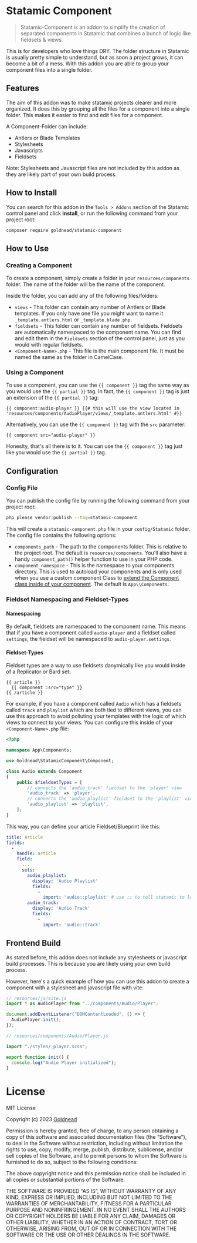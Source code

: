 # Statamic Component

> Statamic-Component is an addon to simplify the creation of separated components in Statamic that combines a bunch of logic like fieldsets & views.

This is for developers who love things DRY. The folder structure in Statamic is usually pretty simple to understand, but as soon
a project grows, it can become a bit of a mess. With this addon you are able to group your component files into a single folder.

## Features

The aim of this addon was to make statamic projects clearer and more organized. It does this by grouping all the files for a component into a single folder. This makes it easier to find and edit files for a component.

A Component-Folder can include:

- Antlers or Blade Templates
- Stylesheets
- Javascripts
- Fieldsets

Note: Stylesheets and Javascript files are not included by this addon as they are likely part of your own
build process.

## How to Install

You can search for this addon in the `Tools > Addons` section of the Statamic control panel and click **install**, or run the following command from your project root:

```bash
composer require goldnead/statamic-component
```

## How to Use

### Creating a Component

To create a component, simply create a folder in your `resources/components` folder. The name of the folder will be the name of the component.

Inside the folder, you can add any of the following files/folders:

- `views` - This folder can contain any number of Antlers or Blade templates. If you only have one file you might want to name it
  `_template.antlers.html` or `_template.blade.php`.
- `fieldsets` - This folder can contain any number of fieldsets. Fieldsets are automatically namespaced to the component name. You can find and edit them in the `Fieldsets` section of the control panel, just as you would with regular fieldsets.
- `<Component-Name>.php` - This file is the main component file. It must be named the same as the folder in CamelCase.

### Using a Component

To use a component, you can use the `{{ component }}` tag the same way as you would use the `{{ partial }}` tag. In fact, the `{{ component }}` tag is just an extension of the `{{ partial }}` tag:

```antlers
{{ component:audio-player }} {{# this will use the view located in 'resources/components/AudioPlayer/views/_template.antlers.html' #}}
```

Alternatively, you can use the `{{ component }}` tag with the `src` parameter:

```antlers
{{ component src="audio-player" }}
```

Honeslty, that's all there is to it. You can use the `{{ component }}` tag just like you would use the `{{ partial }}` tag.

## Configuration

### Config File

You can publish the config file by running the following command from your project root:

```bash
php please vendor:publish --tag=statamic-component
```

This will create a `statamic-component.php` file in your `config/Statamic` folder. The config file contains the following options:

- `components_path` - The path to the components folder. This is relative to the project root. The default is `resources/components`. You'll also have a handy `component_path()` helper function to use in your PHP code.
- `component_namespace` - This is the namespace to your components directory. This is used to autoload your components and is only used when you use a custom component Class to [extend the Component class inside of your component](#component-class). The default is `App\\Components`.

### Fieldset Namespacing and Fieldset-Types

#### Namespacing

By default, fieldsets are namespaced to the component name. This means that if you have a component called `audio-player` and a fieldset called `settings`, the fieldset will be namespaced to `audio-player.settings`.

#### Fieldset-Types

Fieldset types are a way to use fieldsets danymically like you would inside of a Replicator or Bard set:

```antlers
{{ article }}
  {{ component :src="type" }}
{{ /article }}
```

For example, if you have a component called `Audio` which has a fieldsets called
`track` and `playlist` which are both tied to different views, you can use this approach to avoid polluting your templates with the logic of which views to connect to your views.
You can configure this inside of your `<Component-Name>.php` file:

```php
<?php

namespace App\Components;

use Goldnead\StatamicComponent\Component;

class Audio extends Component
{
    public $fieldsetTypes = [
        // connects the 'audio_track' fieldset to the 'player' view
        'audio_track' => 'player',
        // connects the 'audio_playlist' fieldset to the 'playlist' view
        'audio_playlist' => 'playlist',
    ];
}
```

This way, you can define your article Fieldset/Blueprint like this:

```yaml
title: Article
fields:
  -
    handle: article
    field:
      ...
      sets:
        audio_playlist:
          display: 'Audio Playlist'
          fields:
            -
              import: 'audio::playlist' # use :: to tell statamic to look for a fieldset inside of specific namespace
        audio_track:
          display: 'Audio Track'
          fields:
            -
              import: 'audio::track'
```

## Frontend Build

As stated before, this addon does not include any stylesheets or javascript build processes. This is because you are likely using your own build process.

However, here's a quick example of how you can use this addon to create a component with a stylesheet and javascript file with vite:

```js
// resources/js/site.js
import * as AudioPlayer from "../components/Audio/Player";

document.addEventListener("DOMContentLoaded", () => {
  AudioPlayer.init();
});

// resources/components/Audio/Player.js

import "./styles/_player.scss";

export function init() {
  console.log("Audio Player initialized");
}
```

# License

MIT License

Copyright (c) 2023 [Goldnead](https://adriangoldner.com.com)

Permission is hereby granted, free of charge, to any person obtaining a copy of this software and associated documentation files (the “Software”), to deal in the Software without restriction, including without limitation the rights to use, copy, modify, merge, publish, distribute, sublicense, and/or sell copies of the Software, and to permit persons to whom the Software is furnished to do so, subject to the following conditions:

The above copyright notice and this permission notice shall be included in all copies or substantial portions of the Software.

THE SOFTWARE IS PROVIDED “AS IS”, WITHOUT WARRANTY OF ANY KIND, EXPRESS OR IMPLIED, INCLUDING BUT NOT LIMITED TO THE WARRANTIES OF MERCHANTABILITY, FITNESS FOR A PARTICULAR PURPOSE AND NONINFRINGEMENT. IN NO EVENT SHALL THE AUTHORS OR COPYRIGHT HOLDERS BE LIABLE FOR ANY CLAIM, DAMAGES OR OTHER LIABILITY, WHETHER IN AN ACTION OF CONTRACT, TORT OR OTHERWISE, ARISING FROM, OUT OF OR IN CONNECTION WITH THE SOFTWARE OR THE USE OR OTHER DEALINGS IN THE SOFTWARE.
